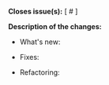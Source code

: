**Closes issue(s):** [ # ]

**Description of the changes:**

  * What's new:

  * Fixes:

  * Refactoring:

